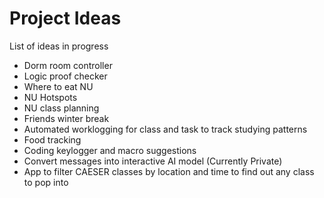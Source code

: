 # Project Ideas
 List of ideas in progress

* Dorm room controller
* Logic proof checker
* Where to eat NU
* NU Hotspots
* NU class planning
* Friends winter break 
* Automated worklogging for class and task to track studying patterns
* Food tracking
* Coding keylogger and macro suggestions
* Convert messages into interactive AI model (Currently Private)
* App to filter CAESER classes by location and time to find out any class to pop into
